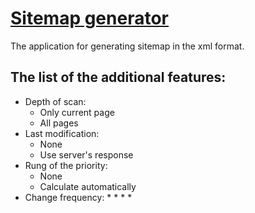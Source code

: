 # [Sitemap generator](http://georgeosddev.github.com/markdown-edit)

The application for generating sitemap in the xml format. 

## The list of the additional features:
* Depth of scan:
  * Only current page
  * All pages
* Last modification:
  * None
  * Use server's response
* Rung of the priority:
  * None
  * Calculate automatically
* Change frequency:
  * 
  * 
  * 
  * 
  
